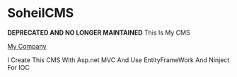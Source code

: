 # SoheilCMS

**DEPRECATED AND NO LONGER MAINTAINED**
This Is My CMS 

<a href='http://www.grayco.ir'>My Company</a>

I Create This CMS With Asp.net MVC 
And Use EntityFrameWork 
And Ninject For IOC 
